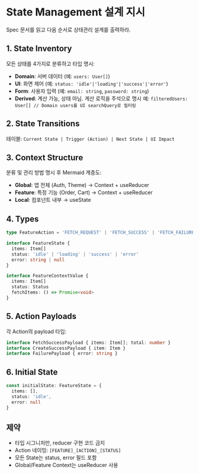 # State Management 설계 지시

Spec 문서를 읽고 다음 순서로 상태관리 설계를 출력하라.

## 1. State Inventory
모든 상태를 4가지로 분류하고 타입 명시:
- **Domain**: 서버 데이터 (예: `users: User[]`)
- **UI**: 화면 제어 (예: `status: 'idle'|'loading'|'success'|'error'`)
- **Form**: 사용자 입력 (예: `email: string`, `password: string`)
- **Derived**: 계산 가능, 상태 아님. 계산 로직을 주석으로 명시
  예: `filteredUsers: User[] // Domain users를 UI searchQuery로 필터링`

## 2. State Transitions
테이블: `Current State | Trigger (Action) | Next State | UI Impact`

## 3. Context Structure
분류 및 관리 방법 명시 후 Mermaid 계층도:
- **Global**: 앱 전체 (Auth, Theme) → Context + useReducer
- **Feature**: 특정 기능 (Order, Cart) → Context + useReducer
- **Local**: 컴포넌트 내부 → useState

## 4. Types
```typescript
type FeatureAction = 'FETCH_REQUEST' | 'FETCH_SUCCESS' | 'FETCH_FAILURE'

interface FeatureState {
  items: Item[]
  status: 'idle' | 'loading' | 'success' | 'error'
  error: string | null
}

interface FeatureContextValue {
  items: Item[]
  status: Status
  fetchItems: () => Promise<void>
}
```

## 5. Action Payloads
각 Action의 payload 타입:
```typescript
interface FetchSuccessPayload { items: Item[]; total: number }
interface CreateSuccessPayload { item: Item }
interface FailurePayload { error: string }
```

## 6. Initial State
```typescript
const initialState: FeatureState = {
  items: [],
  status: 'idle',
  error: null
}
```

## 제약
- 타입 시그니처만, reducer 구현 코드 금지
- Action 네이밍: `[FEATURE]_[ACTION]_[STATUS]`
- 모든 State는 status, error 필드 포함
- Global/Feature Context는 useReducer 사용